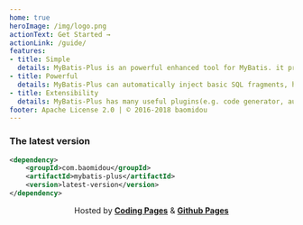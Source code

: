 ```yaml
---
home: true
heroImage: /img/logo.png
actionText: Get Started →
actionLink: /guide/
features:
- title: Simple
  details: MyBatis-Plus is an powerful enhanced tool for MyBatis. it provides many efficient operations for MyBatis. and you can seamlessly switch to MyBatis-Plus from MyBatis.
- title: Powerful
  details: MyBatis-Plus can automatically inject basic SQL fragments, have a powerful and flexible where condition wrapper, using it can save you a lot of development time.
- title: Extensibility
  details: MyBatis-Plus has many useful plugins(e.g. code generator, auto paging, performance analysis and so on), it has provided everything you need. why not try?
footer: Apache License 2.0 | © 2016-2018 baomidou
---
```


### The latest version

```xml
<dependency>
    <groupId>com.baomidou</groupId>
    <artifactId>mybatis-plus</artifactId>
    <version>latest-version</version>
</dependency>
```

<p align="center">
Hosted by <a href="https://pages.coding.me" target="_blank" style="font-weight:bold">Coding Pages</a> & <a href="https://pages.github.com" target="_blank" style="font-weight:bold">Github Pages</a>
</p>

<script>
import { Notification } from 'element-ui'
export default {
  mounted () {
    var xmlHttp = new XMLHttpRequest()
    xmlHttp.open("GET", "https://img.shields.io/maven-central/v/com.baomidou/mybatis-plus.json", false)
    xmlHttp.send(null)
    var versionInfo = JSON.parse(xmlHttp.responseText).value.replace('v', '')
    var codeNodeList = document.querySelectorAll('code')
    for (var i = 0; i < codeNodeList.length; i++) {
        codeNodeList[i].innerHTML = codeNodeList[i].innerHTML.replace('latest-version', versionInfo)
    }
    // Notify
    this.$notify({
      offset: 50,
      title: 'Please Vote For MyBatis-Plus!',
      message: 'The most popular chinese open source software selection vote in 2019 is in progress, please vote for mybatis-plus (click this message will jump to vote page)',
      type: 'success',
      showClose: false,
      duration: 0,
      onClick: function() {
        Notification.closeAll()
        window.open("https://www.oschina.net/project/top_cn_2019")
      }
    });
  }
}
</script>
